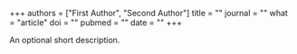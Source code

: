 +++
authors = ["First Author", "Second Author"]
title = ""
journal = ""
what = "article"
doi = ""
pubmed = ""
date = ""
+++

An optional short description.
